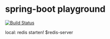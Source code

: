 # spring-boot playground
[![Build Status](https://travis-ci.org/jenny1976/spring-boot-redis-example.svg?branch=master)](https://travis-ci.org/jenny1976/spring-boot-redis-example)

local: redis starten!
$redis-server